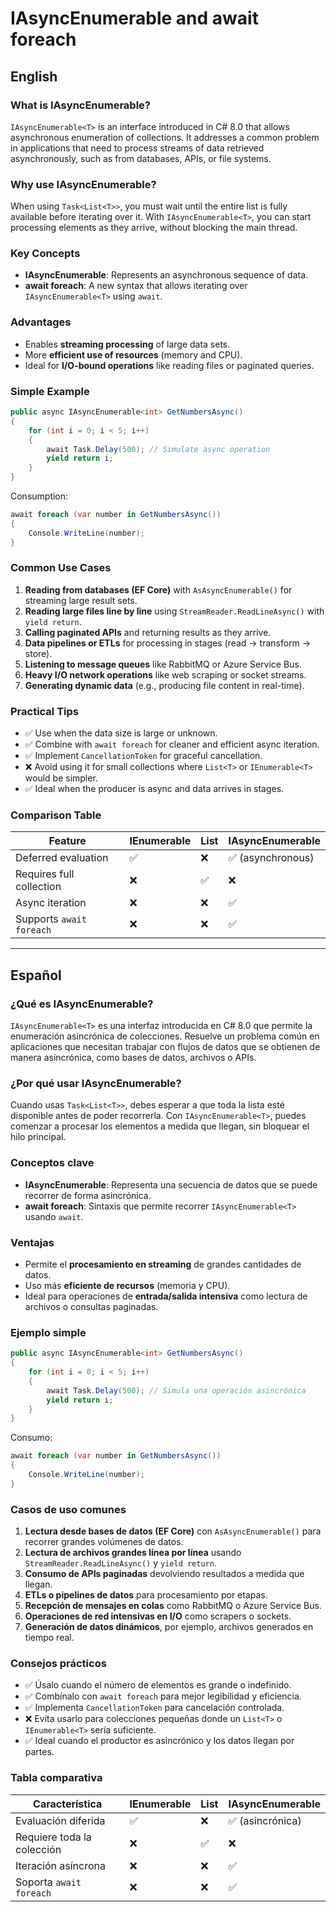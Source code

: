 
# IAsyncEnumerable<T> and await foreach

## English

### What is IAsyncEnumerable<T>?

`IAsyncEnumerable<T>` is an interface introduced in C# 8.0 that allows asynchronous enumeration of collections. It addresses a common problem in applications that need to process streams of data retrieved asynchronously, such as from databases, APIs, or file systems.

### Why use IAsyncEnumerable<T>?

When using `Task<List<T>>`, you must wait until the entire list is fully available before iterating over it. With `IAsyncEnumerable<T>`, you can start processing elements as they arrive, without blocking the main thread.

### Key Concepts

- **IAsyncEnumerable<T>**: Represents an asynchronous sequence of data.
- **await foreach**: A new syntax that allows iterating over `IAsyncEnumerable<T>` using `await`.

### Advantages

- Enables **streaming processing** of large data sets.
- More **efficient use of resources** (memory and CPU).
- Ideal for **I/O-bound operations** like reading files or paginated queries.

### Simple Example

```csharp
public async IAsyncEnumerable<int> GetNumbersAsync()
{
    for (int i = 0; i < 5; i++)
    {
        await Task.Delay(500); // Simulate async operation
        yield return i;
    }
}
```

Consumption:

```csharp
await foreach (var number in GetNumbersAsync())
{
    Console.WriteLine(number);
}
```

### Common Use Cases

1. **Reading from databases (EF Core)** with `AsAsyncEnumerable()` for streaming large result sets.
2. **Reading large files line by line** using `StreamReader.ReadLineAsync()` with `yield return`.
3. **Calling paginated APIs** and returning results as they arrive.
4. **Data pipelines or ETLs** for processing in stages (read → transform → store).
5. **Listening to message queues** like RabbitMQ or Azure Service Bus.
6. **Heavy I/O network operations** like web scraping or socket streams.
7. **Generating dynamic data** (e.g., producing file content in real-time).

### Practical Tips

- ✅ Use when the data size is large or unknown.
- ✅ Combine with `await foreach` for cleaner and efficient async iteration.
- ✅ Implement `CancellationToken` for graceful cancellation.
- ❌ Avoid using it for small collections where `List<T>` or `IEnumerable<T>` would be simpler.
- ✅ Ideal when the producer is async and data arrives in stages.

### Comparison Table

| Feature                      | IEnumerable<T>         | List<T>                  | IAsyncEnumerable<T>      |
|-----------------------------|------------------------|--------------------------|---------------------------|
| Deferred evaluation         | ✅                      | ❌                        | ✅ (asynchronous)         |
| Requires full collection    | ❌                      | ✅                        | ❌                         |
| Async iteration             | ❌                      | ❌                        | ✅                         |
| Supports `await foreach`    | ❌                      | ❌                        | ✅                         |

---

## Español

### ¿Qué es IAsyncEnumerable<T>?

`IAsyncEnumerable<T>` es una interfaz introducida en C# 8.0 que permite la enumeración asincrónica de colecciones. Resuelve un problema común en aplicaciones que necesitan trabajar con flujos de datos que se obtienen de manera asincrónica, como bases de datos, archivos o APIs.

### ¿Por qué usar IAsyncEnumerable<T>?

Cuando usas `Task<List<T>>`, debes esperar a que toda la lista esté disponible antes de poder recorrerla. Con `IAsyncEnumerable<T>`, puedes comenzar a procesar los elementos a medida que llegan, sin bloquear el hilo principal.

### Conceptos clave

- **IAsyncEnumerable<T>**: Representa una secuencia de datos que se puede recorrer de forma asincrónica.
- **await foreach**: Sintaxis que permite recorrer `IAsyncEnumerable<T>` usando `await`.

### Ventajas

- Permite el **procesamiento en streaming** de grandes cantidades de datos.
- Uso más **eficiente de recursos** (memoria y CPU).
- Ideal para operaciones de **entrada/salida intensiva** como lectura de archivos o consultas paginadas.

### Ejemplo simple

```csharp
public async IAsyncEnumerable<int> GetNumbersAsync()
{
    for (int i = 0; i < 5; i++)
    {
        await Task.Delay(500); // Simula una operación asincrónica
        yield return i;
    }
}
```

Consumo:

```csharp
await foreach (var number in GetNumbersAsync())
{
    Console.WriteLine(number);
}
```

### Casos de uso comunes

1. **Lectura desde bases de datos (EF Core)** con `AsAsyncEnumerable()` para recorrer grandes volúmenes de datos.
2. **Lectura de archivos grandes línea por línea** usando `StreamReader.ReadLineAsync()` y `yield return`.
3. **Consumo de APIs paginadas** devolviendo resultados a medida que llegan.
4. **ETLs o pipelines de datos** para procesamiento por etapas.
5. **Recepción de mensajes en colas** como RabbitMQ o Azure Service Bus.
6. **Operaciones de red intensivas en I/O** como scrapers o sockets.
7. **Generación de datos dinámicos**, por ejemplo, archivos generados en tiempo real.

### Consejos prácticos

- ✅ Úsalo cuando el número de elementos es grande o indefinido.
- ✅ Combínalo con `await foreach` para mejor legibilidad y eficiencia.
- ✅ Implementa `CancellationToken` para cancelación controlada.
- ❌ Evita usarlo para colecciones pequeñas donde un `List<T>` o `IEnumerable<T>` sería suficiente.
- ✅ Ideal cuando el productor es asincrónico y los datos llegan por partes.

### Tabla comparativa

| Característica              | IEnumerable<T>         | List<T>                  | IAsyncEnumerable<T>      |
|----------------------------|------------------------|--------------------------|---------------------------|
| Evaluación diferida        | ✅                      | ❌                        | ✅ (asincrónica)           |
| Requiere toda la colección | ❌                      | ✅                        | ❌                         |
| Iteración asíncrona        | ❌                      | ❌                        | ✅                         |
| Soporta `await foreach`    | ❌                      | ❌                        | ✅                         |

